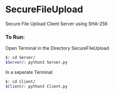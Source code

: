 # SecureFileUpload
Secure File Upload Client Server using SHA-256

### To Run:
Open Terminal in the Directory SecureFileUpload

```sh
$: cd Server/
$Server/: python3 Server.py
```

In a seperate Terminal 

```sh
$: cd Client/
$Client/: python3 Client.py
```


